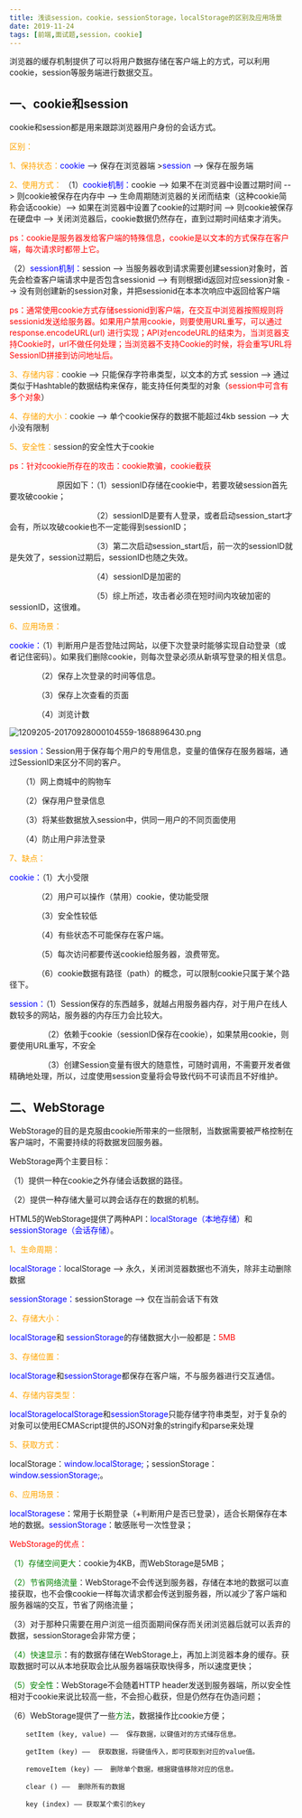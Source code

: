```yaml
---
title: 浅谈session，cookie，sessionStorage，localStorage的区别及应用场景
date: 2019-11-24
tags: [前端,面试题,session，cookie]
---
```

浏览器的缓存机制提供了可以将用户数据存储在客户端上的方式，可以利用cookie，session等服务端进行数据交互。

<!-- more -->

## 一、cookie和session

cookie和session都是用来跟踪浏览器用户身份的会话方式。

<font color=orange>区别：</font>

<font color=orange>1、保持状态：</font><font color=blue>cookie</font> --> 保存在浏览器端   ><font color=blue>session</font> --> 保存在服务端

<font color=orange>2、使用方式：</font>
（1）<font color=blue>cookie机制：</font>cookie --> 如果不在浏览器中设置过期时间 --> 则cookie被保存在内存中 --> 生命周期随浏览器的关闭而结束（这种cookie简称会话cookie）--> 如果在浏览器中设置了cookie的过期时间 --> 则cookie被保存在硬盘中 --> 关闭浏览器后，cookie数据仍然存在，直到过期时间结束才消失。

<font color=red>ps：cookie是服务器发给客户端的特殊信息，cookie是以文本的方式保存在客户端，每次请求时都带上它。</font>

（2）<font color=blue>session机制：</font>session --> 当服务器收到请求需要创建session对象时，首先会检查客户端请求中是否包含sessionid --> 有则根据id返回对应session对象 --> 没有则创建新的session对象，并把sessionid在本本次响应中返回给客户端

<font color=red>ps：通常使用cookie方式存储sessionid到客户端，在交互中浏览器按照规则将sessionid发送给服务器。如果用户禁用cookie，则要使用URL重写，可以通过response.encodeURL(url) 进行实现；API对encodeURL的结束为，当浏览器支持Cookie时，url不做任何处理；当浏览器不支持Cookie的时候，将会重写URL将SessionID拼接到访问地址后。</font>

<font color=orange>3、存储内容：</font>cookie --> 只能保存字符串类型，以文本的方式    session --> 通过类似于Hashtable的数据结构来保存，能支持任何类型的对象（<font color=red>session中可含有多个对象</font>）

<font color=orange>4、存储的大小：</font>cookie --> 单个cookie保存的数据不能超过4kb    session --> 大小没有限制

<font color=orange>5、安全性：</font>session的安全性大于cookie

<font color=red>ps：针对cookie所存在的攻击：cookie欺骗，cookie截获</font>

　　　　　　原因如下：（1）sessionID存储在cookie中，若要攻破session首先要攻破cookie；

　　　　　　　　　　　（2）sessionID是要有人登录，或者启动session_start才会有，所以攻破cookie也不一定能得到sessionID；

　　　　　　　　　　　（3）第二次启动session_start后，前一次的sessionID就是失效了，session过期后，sessionID也随之失效。

　　　　　　　　　　　（4）sessionID是加密的

　　　　　　　　　　　（5）综上所述，攻击者必须在短时间内攻破加密的sessionID，这很难。

<font color=orange>6、应用场景：</font>

<font color=blue>cookie：</font>（1）判断用户是否登陆过网站，以便下次登录时能够实现自动登录（或者记住密码）。如果我们删除cookie，则每次登录必须从新填写登录的相关信息。

　　　　（2）保存上次登录的时间等信息。

　　　　（3）保存上次查看的页面

　　　　（4）浏览计数

![1209205-20170928000104559-1868896430.png](https://i.loli.net/2019/09/24/xRPYNfETenkL2uB.png)

<font color=blue>session：</font>Session用于保存每个用户的专用信息，变量的值保存在服务器端，通过SessionID来区分不同的客户。

　　（1）网上商城中的购物车

　　（2）保存用户登录信息

　　（3）将某些数据放入session中，供同一用户的不同页面使用

　　（4）防止用户非法登录

<font color=orange>7、缺点：</font>

<font color=blue>cookie：</font>（1）大小受限

　　　　（2）用户可以操作（禁用）cookie，使功能受限

　　　　（3）安全性较低

　　　　（4）有些状态不可能保存在客户端。

　　　　（5）每次访问都要传送cookie给服务器，浪费带宽。

　　　　（6）cookie数据有路径（path）的概念，可以限制cookie只属于某个路径下。

<font color=blue>session：</font>（1）Session保存的东西越多，就越占用服务器内存，对于用户在线人数较多的网站，服务器的内存压力会比较大。

　　　　 （2）依赖于cookie（sessionID保存在cookie），如果禁用cookie，则要使用URL重写，不安全

　　　　 （3）创建Session变量有很大的随意性，可随时调用，不需要开发者做精确地处理，所以，过度使用session变量将会导致代码不可读而且不好维护。

## 二、WebStorage

WebStorage的目的是克服由cookie所带来的一些限制，当数据需要被严格控制在客户端时，不需要持续的将数据发回服务器。

WebStorage两个主要目标：

（1）提供一种在cookie之外存储会话数据的路径。

（2）提供一种存储大量可以跨会话存在的数据的机制。

HTML5的WebStorage提供了两种API：<font color=blue>localStorage（本地存储）</font>和<font color=blue> sessionStorage（会话存储）</font>。

<font color=orange>1、生命周期：</font>

<font color=blue>localStorage：</font>localStorage --> 永久，关闭浏览器数据也不消失，除非主动删除数据

<font color=blue>sessionStorage：</font>sessionStorage --> 仅在当前会话下有效 

<font color=orange>2、存储大小：</font>

<font color=blue>localStorage</font>和 <font color=blue>sessionStorage</font>的存储数据大小一般都是：<font color=red>5MB</font>

<font color=orange>3、存储位置：</font>

<font color=blue>localStorage</font>和<font color=blue>sessionStorage</font>都保存在客户端，不与服务器进行交互通信。

<font color=orange>4、存储内容类型：</font>

<font color=blue>localStoragelocalStorage</font>和<font color=blue>sessionStorage</font>只能存储字符串类型，对于复杂的对象可以使用ECMAScript提供的JSON对象的stringify和parse来处理

<font color=orange>5、获取方式：</font>

localStorage：<font color=blue>window.localStorage;</font>；sessionStorage：<font color=blue>window.sessionStorage;</font>。

<font color=orange>6、应用场景：</font>

<font color=blue>localStoragese</font>：常用于长期登录（+判断用户是否已登录），适合长期保存在本地的数据。<font color=blue>sessionStorage</font>：敏感账号一次性登录；

<font color=red>WebStorage的优点：</font>

<font color=green>（1）存储空间更大</font>：cookie为4KB，而WebStorage是5MB；

<font color=green>（2）节省网络流量</font>：WebStorage不会传送到服务器，存储在本地的数据可以直接获取，也不会像cookie一样每次请求都会传送到服务器，所以减少了客户端和服务器端的交互，节省了网络流量；

（3）对于那种只需要在用户浏览一组页面期间保存而关闭浏览器后就可以丢弃的数据，sessionStorage会非常方便；

<font color=green>（4）快速显示</font>：有的数据存储在WebStorage上，再加上浏览器本身的缓存。获取数据时可以从本地获取会比从服务器端获取快得多，所以速度更快；

<font color=green>（5）安全性</font>：WebStorage不会随着HTTP header发送到服务器端，所以安全性相对于cookie来说比较高一些，不会担心截获，但是仍然存在伪造问题；

（6）WebStorage提供了一些<font color=green>方法</font>，数据操作比cookie方便；

        setItem (key, value) ——  保存数据，以键值对的方式储存信息。

        getItem (key) ——  获取数据，将键值传入，即可获取到对应的value值。

        removeItem (key) ——  删除单个数据，根据键值移除对应的信息。

        clear () ——  删除所有的数据

        key (index) —— 获取某个索引的key
